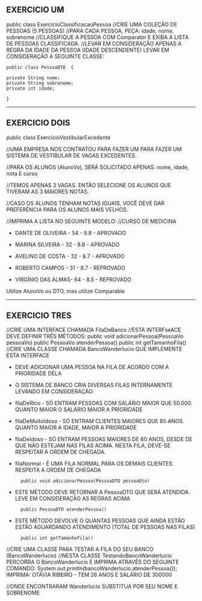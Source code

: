 ## EXERCICIO UM

public class ExercicioClassificacaoPessoa
//CRIE UMA COLEÇÃO DE PESSOAS (5 PESSOAS)
//PARA CADA PESSOA, PEÇA: idade, nome, sobrenome
//CLASSIFIQUE A PESSOA COM Comparator E EXIBA A LISTA DE PESSOAS CLASSIFICADA.
//LEVAR EM CONSIDERAÇÃO APENAS A REGRA DA IDADE DA PESSOA (IDADE DESCENDENTE)
LEVAR EM CONSIDERAÇÃO A SEGUINTE CLASSE:

    public class PessoaDTO  {

    private String nome;
    private String sobrenome;
    private int idade;

    }
___________________________



## EXERCICIO DOIS

public class ExercicioVestibularExcedente

//UMA EMPRESA NOS CONTRATOU PARA FAZER UM PARA FAZER UM SISTEMA DE VESTIBULAR DE VAGAS EXCEDENTES.

//PARA OS ALUNOS (AlunoVo), SERÁ SOLICITADO APENAS: nome, idade, nota E curso

//TEMOS APENAS 3 VAGAS. ENTÃO SELECIONE OS ALUNOS QUE TIVERAM AS 3 MAIORES NOTAS.

//CASO OS ALUNOS TENHAM NOTAS IGUAIS, VOCÊ DEVE DAR PREFERÊNCIA PARA OS ALUNOS MAIS VELHOS.


//IMPRIMA A LISTA NO SEGUINTE MODELO:
//CURSO DE MEDICINA

*  DANTE DE OLIVEIRA - 54 - 8.8 - APROVADO

* MARINA SILVEIRA   - 32 - 8.8 - APROVADO

* AVELINO DE COSTA  - 32 - 8.7 - APROVADO

* ROBERTO CAMPOS    - 31 - 8.7 - REPROVADO

* VIRGÍNIO DAS ALMAS- 64 - 8.5 - REPROVADO

Utilize AlunoVo ou DTO, mas utilize Comparable
_____________________________


## EXERCICIO TRES

//CRIE UMA INTERFACE CHAMADA FilaDeBanco
//ESTA INTERFseACE DEVE DEFINIR TRÊS MÉTODOS:
public void adicionarPessoa(PessoaVo pessoaVo)
public PessoaVo atenderPessoa()
public int getTamanhoFila()
//CRIE UMA CLASSE CHAMADA BancoWanderlucio QUE IMPLEMENTE ESTA INTERFACE

* DEVE ADICIONAR UMA PESSOA NA FILA DE ACORDO COM A PRIORIDADE DELA
* O SISTEMA DE BANCO CRIA DIVERSAS FILAS INTERNAMENTE LEVANDO EM CONSIDERAÇÃO:
* filaDeRico - SÓ ENTRAM PESSOAS COM SALÁRIO MAIOR QUE 50.000. QUANTO MAIOR O SALÁRIO MAIOR A PRIORIDADE
* filaDeMuitoIdoso - SÓ ENTRAM CLIENTES MAIORES QUE 85 ANOS. QUANTO MAIOR A IDADE, MAIOR A PRIORIDADE
* filaDeIdoso - SÓ ENTRAM PESSOAS MAIORES DE 60 ANOS, DESDE DE QUE NÃO ESTEJAM NAS FILAS ACIMA. NESTA FILA, DEVE-SE RESPEITAR A ORDEM DE CHEGADA.
* filaNormal - É UMA FILA NORMAL PARA OS DEMAIS CLIENTES. RESPEITA A ORDEM DE CHEGADA


        public void adicionarPessoa(PessoaDTO pessoaDto)

* ESTE MÉTODO DEVE RETORNAR A PessoaDTO QUE SERÁ ATENDIDA. LEVE EM CONSIDERAÇÃO AS REGRAS ACIMA


        public PessoaDTO atenderPessoa()


* ESTE MÉTODO DEVOLVE O QUANTAS PESSOAS QUE AINDA ESTÃO ESTÃO AGUARDANDO ATENDIMENTO (TOTAL DE PESSOAS NAS FILAS)


        public int getTamanhoFila()


//CRIE UMA CLASSE PARA TESTAR A FILA DO SEU BANCO (BancoWanderlucio)
//NESTA CLASSE TestandoBancoWanderlucio PERCORRA O BancoWanderlucio E IMPRIMA ATRAVÉS DO SEGUINTE COMANDO:
System.out.println(bancoWanderlucio.atenderPessoa());
IMPRIMA:
OTÁVIA RIBEIRO - TEM 26 ANOS E SALÁRIO DE 300000

//ONDE ENCONTRARAM Wanderlucio SUBSTITUA POR SEU NOME E SOBRENOME
